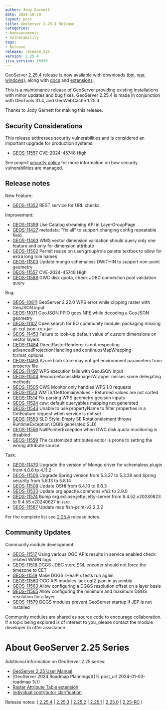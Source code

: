 ```yaml
---
author: Jody Garnett
date: 2024-10-29
layout: post
title: GeoServer 2.25.4 Release
categories:
- Announcements
- Vulnerability
tags:
- Release
release: release_225
version: 2.25.4
jira_version: 16930
--- 
```


GeoServer [2.25.4](/release/2.25.4/) release is now available
with downloads
([bin](https://sourceforge.net/projects/geoserver/files/GeoServer/2.25.4/geoserver-2.25.4-bin.zip/download),
[war](https://sourceforge.net/projects/geoserver/files/GeoServer/2.25.4/geoserver-2.25.4-war.zip/download),
[windows](https://sourceforge.net/projects/geoserver/files/GeoServer/2.25.4/GeoServer-2.25.4-winsetup.exe/download)), along with 
[docs](https://sourceforge.net/projects/geoserver/files/GeoServer/2.25.4/geoserver-2.25.4-htmldoc.zip/download) and
[extensions](https://sourceforge.net/projects/geoserver/files/GeoServer/2.25.4/extensions/).

This is a maintenance release of GeoServer providing existing installations with minor updates and bug fixes.
GeoServer 2.25.4 is made in conjunction with GeoTools 31.4, and GeoWebCache 1.25.3. 

Thanks to Jody Garnett for making this release. 

## Security Considerations

This release addresses security vulnerabilities and is considered an important upgrade for production systems.

<!-- update cve list details when disclosed -->
* [GEOS-11557](https://osgeo-org.atlassian.net/browse/GEOS-11557) CVE-2024-45748 High

See project [security policy](https://github.com/geoserver/geoserver/blob/main/SECURITY.md) for more information on how security vulnerabilities are managed. 

## Release notes

New Feature:

* [GEOS-11352](https://osgeo-org.atlassian.net/browse/GEOS-11352) REST service for URL checks

Improvement:

* [GEOS-11399](https://osgeo-org.atlassian.net/browse/GEOS-11399) Use Catalog streaming API in LayerGroupPage
* [GEOS-11427](https://osgeo-org.atlassian.net/browse/GEOS-11427) metadata: "fix all" to support changing config repeatable field
* [GEOS-11463](https://osgeo-org.atlassian.net/browse/GEOS-11463) WMS vector dimension validation should query only one feature and only for dimension attribute 
* [GEOS-11502](https://osgeo-org.atlassian.net/browse/GEOS-11502) Permit resize on user/group/role palette textbox to allow for extra long role names
* [GEOS-11503](https://osgeo-org.atlassian.net/browse/GEOS-11503) Update mongo schemaless DWITHIN to support non-point geometry
* [GEOS-11557](https://osgeo-org.atlassian.net/browse/GEOS-11557) CVE-2024-45748 High
* [GEOS-11588](https://osgeo-org.atlassian.net/browse/GEOS-11588) GWC disk quota, check JDBC connection pool validation query

Bug:

* [GEOS-10811](https://osgeo-org.atlassian.net/browse/GEOS-10811) GeoServer 2.22.0 WPS error while clipping raster with GeoJSON input
* [GEOS-11071](https://osgeo-org.atlassian.net/browse/GEOS-11071) GeoJSON PPIO goes NPE while decoding a GeoJSON geometry
* [GEOS-11107](https://osgeo-org.atlassian.net/browse/GEOS-11107) Open search for EO community module: packaging missing gt-cql-json-xx.x.jar
* [GEOS-11453](https://osgeo-org.atlassian.net/browse/GEOS-11453) Failure to look-up default value of custom dimensions on vector layers
* [GEOS-11484](https://osgeo-org.atlassian.net/browse/GEOS-11484) DirectRasterRenderer is not respecting advancedProjectionHandling and continuosMapWrapping format_options
* [GEOS-11493](https://osgeo-org.atlassian.net/browse/GEOS-11493) Azure blob store may not get environment parameters from property file
* [GEOS-11497](https://osgeo-org.atlassian.net/browse/GEOS-11497) WPS execution fails with GeoJSON input
* [GEOS-11504](https://osgeo-org.atlassian.net/browse/GEOS-11504) ResourceAccessManagerWrapper misses some delegating methods
* [GEOS-11505](https://osgeo-org.atlassian.net/browse/GEOS-11505) OWS Monitor only handles WFS 1.0 requests
* [GEOS-11513](https://osgeo-org.atlassian.net/browse/GEOS-11513) WMTS/GetDomainValues - Returned values are not sorted
* [GEOS-11514](https://osgeo-org.atlassian.net/browse/GEOS-11514) Fix parsing WPS geometry geojson inputs
* [GEOS-11524](https://osgeo-org.atlassian.net/browse/GEOS-11524) csw: default queryables mapping not generated
* [GEOS-11543](https://osgeo-org.atlassian.net/browse/GEOS-11543) Unable to use propertyName to filter properties in a GetFeature request when service is not set
* [GEOS-11553](https://osgeo-org.atlassian.net/browse/GEOS-11553) SLD Style: Empty SE Rotationelement throws RuntimeException (QGIS generated SLD)
* [GEOS-11556](https://osgeo-org.atlassian.net/browse/GEOS-11556) NullPointerException when GWC disk quota monitoring is disabled
* [GEOS-11559](https://osgeo-org.atlassian.net/browse/GEOS-11559) The customized attributes editor is prone to setting the wrong attribute source 

Task:

* [GEOS-11470](https://osgeo-org.atlassian.net/browse/GEOS-11470) Upgrade the version of Mongo driver for schemaless plugin from 4.0.6 to 4.11.2
* [GEOS-11506](https://osgeo-org.atlassian.net/browse/GEOS-11506) Upgrade Spring version from 5.3.37 to 5.3.39 and Spring security from 5.8.13 to 5.8.14
* [GEOS-11508](https://osgeo-org.atlassian.net/browse/GEOS-11508) Update OSHI from 6.4.10 to 6.6.3
* [GEOS-11533](https://osgeo-org.atlassian.net/browse/GEOS-11533) Update org.apache.commons.vfs2 to 2.9.0
* [GEOS-11574](https://osgeo-org.atlassian.net/browse/GEOS-11574) Bump org.eclipse.jetty:jetty-server from 9.4.52.v20230823 to 9.4.55.v20240627 in /src
* [GEOS-11587](https://osgeo-org.atlassian.net/browse/GEOS-11587) Update map fish-print-v2 2.3.2

For the complete list see [2.25.4](https://github.com/geoserver/geoserver/releases/tag/2.25.4) release notes. 

## Community Updates

Community module development:

* [GEOS-11517](https://osgeo-org.atlassian.net/browse/GEOS-11517) Using various OGC APIs results in service enabled check related WARN logs
* [GEOS-11518](https://osgeo-org.atlassian.net/browse/GEOS-11518) DGGS JDBC store SQL encoder should not force the timezone to CET
* [GEOS-11519](https://osgeo-org.atlassian.net/browse/GEOS-11519) Make DGGS rHealPix tests run again
* [GEOS-11560](https://osgeo-org.atlassian.net/browse/GEOS-11560) OGC API modules lack cql2-json in assembly
* [GEOS-11563](https://osgeo-org.atlassian.net/browse/GEOS-11563) Allow configuring a DGGS resolution offset on a layer basis
* [GEOS-11565](https://osgeo-org.atlassian.net/browse/GEOS-11565) Allow configuring the minimum and maximum DGGS resolution for a layer
* [GEOS-11579](https://osgeo-org.atlassian.net/browse/GEOS-11579) DGGS modules prevent GeoServer startup if JEP is not installed

Community modules are shared as source code to encourage collaboration. If a topic being explored is of interest to you, please contact the module developer to offer assistance. 

# About GeoServer 2.25 Series

Additional information on GeoServer 2.25 series:

* [GeoServer 2.25 User Manual](https://docs.geoserver.org/2.25.x/en/user/)
* [GeoServer 2024 Roadmap Plannings]({% post_url 2024-01-03-roadmap %}) 
* [Raster Attribute Table extension](https://github.com/geoserver/geoserver/wiki/GSIP-222)
* [Individual contributor clarification](https://github.com/geoserver/geoserver/wiki/GSIP-224)

Release notes:
( [2.25.4](https://github.com/geoserver/geoserver/releases/tag/2.25.4)
| [2.25.3](https://github.com/geoserver/geoserver/releases/tag/2.25.3)
| [2.25.2](https://github.com/geoserver/geoserver/releases/tag/2.25.2)
| [2.25.1](https://github.com/geoserver/geoserver/releases/tag/2.25.1)
| [2.25.0](https://github.com/geoserver/geoserver/releases/tag/2.25.0)
| [2.25-RC](https://github.com/geoserver/geoserver/releases/tag/2.25-RC)
) 

